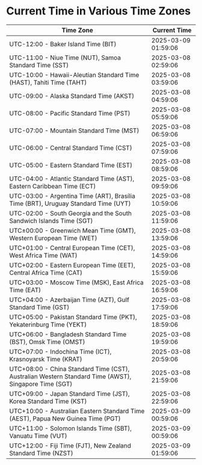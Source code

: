 # Current Time in Various Time Zones

| Time Zone | Current Time |
|-----------|--------------|
| UTC-12:00 - Baker Island Time (BIT) | 2025-03-09 01:59:06 |
| UTC-11:00 - Niue Time (NUT), Samoa Standard Time (SST) | 2025-03-08 02:59:06 |
| UTC-10:00 - Hawaii-Aleutian Standard Time (HAST), Tahiti Time (TAHT) | 2025-03-08 03:59:06 |
| UTC-09:00 - Alaska Standard Time (AKST) | 2025-03-08 04:59:06 |
| UTC-08:00 - Pacific Standard Time (PST) | 2025-03-08 05:59:06 |
| UTC-07:00 - Mountain Standard Time (MST) | 2025-03-08 06:59:06 |
| UTC-06:00 - Central Standard Time (CST) | 2025-03-08 07:59:06 |
| UTC-05:00 - Eastern Standard Time (EST) | 2025-03-08 08:59:06 |
| UTC-04:00 - Atlantic Standard Time (AST), Eastern Caribbean Time (ECT) | 2025-03-08 09:59:06 |
| UTC-03:00 - Argentina Time (ART), Brasília Time (BRT), Uruguay Standard Time (UYT) | 2025-03-08 10:59:06 |
| UTC-02:00 - South Georgia and the South Sandwich Islands Time (SGT) | 2025-03-08 11:59:06 |
| UTC±00:00 - Greenwich Mean Time (GMT), Western European Time (WET) | 2025-03-08 13:59:06 |
| UTC+01:00 - Central European Time (CET), West Africa Time (WAT) | 2025-03-08 14:59:06 |
| UTC+02:00 - Eastern European Time (EET), Central Africa Time (CAT) | 2025-03-08 15:59:06 |
| UTC+03:00 - Moscow Time (MSK), East Africa Time (EAT) | 2025-03-08 16:59:06 |
| UTC+04:00 - Azerbaijan Time (AZT), Gulf Standard Time (GST) | 2025-03-08 17:59:06 |
| UTC+05:00 - Pakistan Standard Time (PKT), Yekaterinburg Time (YEKT) | 2025-03-08 18:59:06 |
| UTC+06:00 - Bangladesh Standard Time (BST), Omsk Time (OMST) | 2025-03-08 19:59:06 |
| UTC+07:00 - Indochina Time (ICT), Krasnoyarsk Time (KRAT) | 2025-03-08 20:59:06 |
| UTC+08:00 - China Standard Time (CST), Australian Western Standard Time (AWST), Singapore Time (SGT) | 2025-03-08 21:59:06 |
| UTC+09:00 - Japan Standard Time (JST), Korea Standard Time (KST) | 2025-03-08 22:59:06 |
| UTC+10:00 - Australian Eastern Standard Time (AEST), Papua New Guinea Time (PGT) | 2025-03-09 00:59:06 |
| UTC+11:00 - Solomon Islands Time (SBT), Vanuatu Time (VUT) | 2025-03-09 00:59:06 |
| UTC+12:00 - Fiji Time (FJT), New Zealand Standard Time (NZST) | 2025-03-09 01:59:06 |

